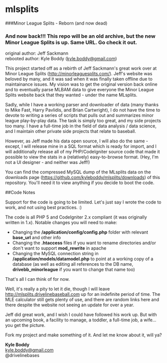 mlsplits
========

###Minor League Splits - Reborn (and now dead)
### And now back!!! This repo will be an old archive, but the new Minor League Splits is up. Same URL. Go check it out.
original author: Jeff Sackmann<br/>
rebooted author: Kyle Boddy (kyle.boddy@gmail.com)

This project started off as a rebirth of Jeff Sackmann's great work over at Minor League Splits (http://minorleaguesplits.com/). Jeff's website was beloved by many, and it was sad when it was finally taken offline due to maintainance issues. My vision was to get the original version back online and to eventually parse MLBAM data to give everyone the Minor League Splits website back that they wanted - under the name MLsplits.

Sadly, while I have a working parser and downloader of data (many thanks to Mike Fast, Harry Pavlidis, and Brian Cartwright), I do not have the time to devote to writing a series of scripts that pulls out and summarizes minor league play-by-play data. The task is simply too great, and my side projects too many. I have a full-time job in the field of data analysis / data science, and I maintain other private side projects that relate to baseball.

However, as Jeff made his data open source, I will also do the same - except, I will release mine in a SQL format which is ready for import, and I will additionally release all of my PHP/CodeIgniter source code that made it possible to view the stats in a (relatively) easy-to-browse format. (Hey, I'm not a UI designer - and neither was Jeff!)

You can find the compressed MySQL dump of the MLsplits data on the downloads page (https://github.com/kyleboddy/mlsplits/downloads) of this repository. You'll need it to view anything if you decide to boot the code.

##Code Notes

Support for the code is going to be limited. Let's just say I wrote the code to work, and not using best practices. :)

The code is all PHP 5 and CodeIgniter 2.x compliant (it was originally written in 1.x). Notable changes you will need to make:

<ul>
<li>Changing the <b>/application/config/config.php</b> folder with relevant <b>base_url</b> and other info</li>
<li>Changing the <b>.htaccess</b> files if you want to rename directories and/or don't want to support <b>mod_rewrite</b> in apache</li>
<li>Changing the MySQL connection string in <b>/application/models/datamodel.php</b> to point at a working copy of a database (as well as editing all references to the DB name, <b>drivebb_minorleague</b> if you want to change that name too)</li>
</ul>

That's all I can think of for now.

Well, it's really a pity to let it die, though I will leave http://mlsplits.drivelinebaseball.com up for an indefinite period of time. The MLE calculator still gets plenty of use, and there are random links here and there despite the website not seeing an update for over a year.

Jeff did great work, and I wish I could have followed his work up. But with an upcoming book, a facility to manage, a toddler, a full-time job, a wife... you get the picture.

Fork my project and make something of it. And let me know about it, will ya?

<b>Kyle Boddy</b><br/>
kyle.boddy@gmail.com<br/>
@drivelinebases<br/>
